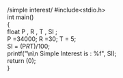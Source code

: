 /simple interest/
#include<stdio.h>  
int main()   
    {   
        float P , R , T , SI ;  
       P =34000; R =30;  T = 5;  
        SI  = (P*R*T)/100;   
        printf("\n\n Simple Interest is : %f", SI);  
        return (0);  
    }  
